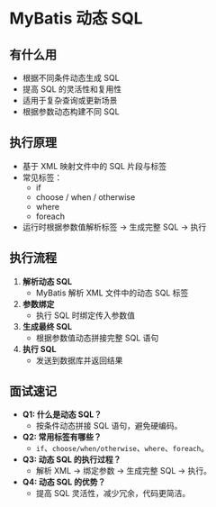 # MyBatis 动态 SQL

## 有什么用

- 根据不同条件动态生成 SQL
- 提高 SQL 的灵活性和复用性
- 适用于复杂查询或更新场景
- 根据参数动态构建不同 SQL

## 执行原理

- 基于 XML 映射文件中的 SQL 片段与标签
- 常见标签：
  - if
  - choose / when / otherwise
  - where
  - foreach
- 运行时根据参数值解析标签 → 生成完整 SQL → 执行

## 执行流程

1. **解析动态 SQL**
   - MyBatis 解析 XML 文件中的动态 SQL 标签
2. **参数绑定**
   - 执行 SQL 时绑定传入参数值
3. **生成最终 SQL**
   - 根据参数值动态拼接完整 SQL 语句
4. **执行 SQL**
   - 发送到数据库并返回结果

## 面试速记

- **Q1: 什么是动态 SQL？**
  - 按条件动态拼接 SQL 语句，避免硬编码。
- **Q2: 常用标签有哪些？**
  - `if`、`choose/when/otherwise`、`where`、`foreach`。
- **Q3: 动态 SQL 的执行过程？**
  - 解析 XML → 绑定参数 → 生成完整 SQL → 执行。
- **Q4: 动态 SQL 的优势？**
  - 提高 SQL 灵活性，减少冗余，代码更简洁。
